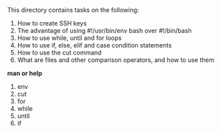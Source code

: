 This directory contains tasks on the following:
1. How to create SSH keys
2. The advantage of using #!/usr/bin/env bash over #!/bin/bash
3. How to use while, until and for loops
4. How to use if, else, elif and case condition statements
5. How to use the cut command
6. What are files and other comparison operators, and how to use them

**man or help**
1. env
2. cut
3. for
4. while
5. until
6. if
